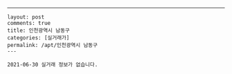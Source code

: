 ---
    layout: post
    comments: true
    title: 인천광역시 남동구
    categories: [실거래가]
    permalink: /apt/인천광역시 남동구
    ---

    2021-06-30 실거래 정보가 없습니다.

    